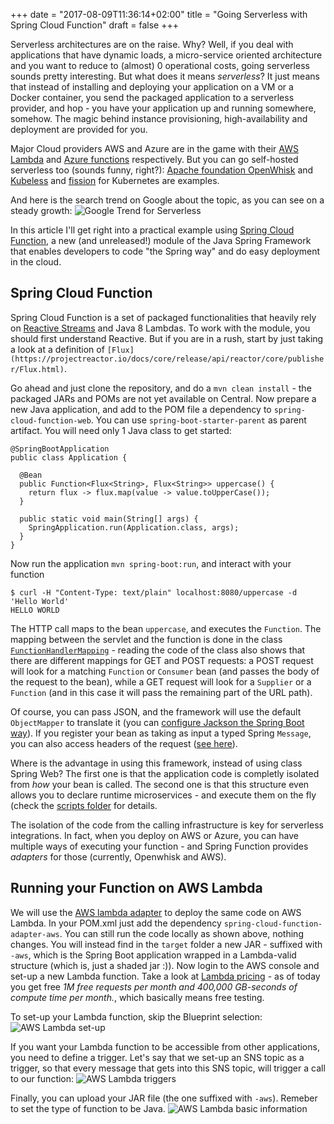 +++
date = "2017-08-09T11:36:14+02:00"
title = "Going Serverless with Spring Cloud Function"
draft = false
+++

Serverless architectures are on the raise. Why? Well, if you deal with applications that have dynamic loads, a micro-service oriented architecture and you want to reduce to (almost) 0 operational costs, going serverless sounds pretty interesting. But what does it means _serverless_? It just means that instead of installing and deploying your application on a VM or a Docker container, you send the packaged application to a serverless provider, and hop - you have your application up and running somewhere, somehow. The magic behind instance provisioning, high-availability and deployment are provided for you.

Major Cloud providers AWS and Azure are in the game with their [AWS Lambda](https://aws.amazon.com/lambda/details/) and [Azure functions](https://azure.microsoft.com/en-us/services/functions/) respectively. But you can go self-hosted serverless too (sounds funny, right?): [Apache foundation OpenWhisk](http://openwhisk.apache.org/) and [Kubeless](https://github.com/kubeless/kubeless) and [fission](http://fission.io/) for Kubernetes are examples. 

And here is the search trend on Google about the topic, as you can see on a steady growth: 
![Google Trend for Serverless](/img/consul-ha/google_trend.png)

In this article I'll get right into a practical example using [Spring Cloud Function](https://github.com/spring-cloud/spring-cloud-function), a new (and unreleased!) module of the Java Spring Framework that enables developers to code "the Spring way" and do easy deployment in the cloud.

Spring Cloud Function
---------

Spring Cloud Function is a set of packaged functionalities that heavily rely on [Reactive Streams](http://www.reactive-streams.org/) and Java 8 Lambdas. To work with the module, you should first understand Reactive. But if you are in a rush, start by just taking a look at a definition of `[Flux](https://projectreactor.io/docs/core/release/api/reactor/core/publisher/Flux.html)`.

Go ahead and just clone the repository, and do a `mvn clean install` - the packaged JARs and POMs are not yet available on Central. 
Now prepare a new Java application, and add to the POM file a dependency to `spring-cloud-function-web`. You can use `spring-boot-starter-parent` as parent artifact. You will need only 1 Java class to get started:

    @SpringBootApplication
    public class Application {

      @Bean
      public Function<Flux<String>, Flux<String>> uppercase() {
        return flux -> flux.map(value -> value.toUpperCase());
      }

      public static void main(String[] args) {
        SpringApplication.run(Application.class, args);
      }
    }

Now run the application `mvn spring-boot:run`, and interact with your function 

    $ curl -H "Content-Type: text/plain" localhost:8080/uppercase -d 'Hello World'
    HELLO WORLD

The HTTP call maps to the bean `uppercase`, and executes the `Function`. The mapping between the servlet and the function is done in the class [`FunctionHandlerMapping`](https://github.com/spring-cloud/spring-cloud-function/blob/master/spring-cloud-function-web/src/main/java/org/springframework/cloud/function/web/flux/FunctionHandlerMapping.java) - reading the code of the class also shows that there are different mappings for GET and POST requests: a POST request will look for a matching `Function` or `Consumer` bean (and passes the body of the request to the bean), while a GET request will look for a `Supplier` or a `Function` (and in this case it will pass the remaining part of the URL path).

Of course, you can pass JSON, and the framework will use the default `ObjectMapper` to translate it (you can [configure Jackson the Spring Boot way](https://docs.spring.io/spring-boot/docs/current-SNAPSHOT/reference/htmlsingle/#howto-customize-the-jackson-objectmapper)). If you register your bean as taking as input a typed Spring `Message`, you can also access headers of the request ([see here](https://github.com/spring-cloud/spring-cloud-function/blob/master/spring-cloud-function-web/src/main/java/org/springframework/cloud/function/web/flux/request/FluxHandlerMethodArgumentResolver.java#L107)).

Where is the advantage in using this framework, instead of using class Spring Web? The first one is that the application code is completly isolated from _how_ your bean is called. The second one is that this structure even allows you to declare runtime microservices - and execute them on the fly (check the [scripts folder](https://github.com/spring-cloud/spring-cloud-function/tree/master/scripts) for details.

The isolation of the code from the calling infrastructure is key for serverless integrations. In fact, when you deploy on AWS or Azure, you can have multiple ways of executing your function - and Spring Function provides _adapters_ for those (currently, Openwhisk and AWS).

Running your Function on AWS Lambda
---------

We will use the [AWS lambda adapter](https://github.com/spring-cloud/spring-cloud-function/tree/master/spring-cloud-function-adapters/spring-cloud-function-adapter-aws) to deploy the same code on AWS Lambda. In your POM.xml just add the dependency `spring-cloud-function-adapter-aws`. You can still run the code locally as shown above, nothing changes. You will instead find in the `target` folder a new JAR - suffixed with `-aws`, which is the Spring Boot application wrapped in a Lambda-valid structure (which is, just a shaded jar :)). Now login to the AWS console and set-up a new Lambda function. Take a look at [Lambda pricing](https://aws.amazon.com/lambda/pricing/) - as of today you get free _1M free requests per month and 400,000 GB-seconds of compute time per month._, which basically means free testing.

To set-up your Lambda function, skip the Blueprint selection:
![AWS Lambda set-up](/img/serverless/aws_lambda_step_1.png)

If you want your Lambda function to be accessible from other applications, you need to define a trigger. Let's say that we set-up an SNS topic as a trigger, so that every message that gets into this SNS topic, will trigger a call to our function:
![AWS Lambda triggers](/img/serverless/aws_lambda_step_2.png)

Finally, you can upload your JAR file (the one suffixed with `-aws`). Remeber to set the type of function to be Java.
![AWS Lambda basic information](/img/serverless/aws_lambda_step_3.png)


